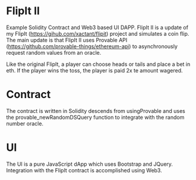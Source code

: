 # FlipIt II
Example Solidity Contract and Web3 based UI DAPP. FlipIt II is a update of my FlipIt (https://gihub.com/xactant/flipit) project and simulates a coin flip. The main update is that FlipIt II uses Provable API (https://github.com/provable-things/ethereum-api) to asynchronously request random values from an oracle.

Like the original FlipIt, a player can choose heads or tails and place a bet in eth. If the player wins the toss, the player is paid 2x te amount wagered.

# Contract
The contract is written in Solidity descends from usingProvable and uses the provable_newRandomDSQuery function to integrate with the random number oracle.

# UI
The UI is a pure JavaScript dApp which uses Bootstrap and JQuery. Integration with the FlipIt contract is accomplished using Web3.
